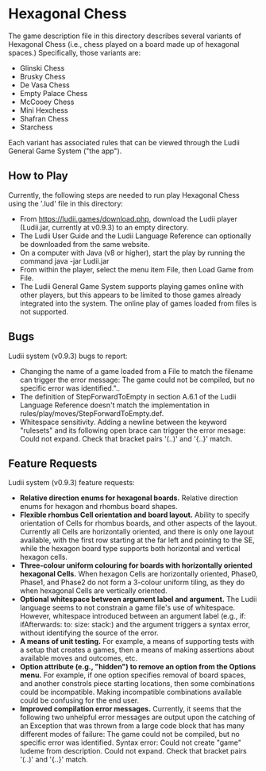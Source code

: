 # Hexagonal Chess

The game description file in this directory describes several variants of Hexagonal Chess (i.e., chess played on a board made up of hexagonal spaces.) Specifically, those variants are:
* Glinski Chess
* Brusky Chess
* De Vasa Chess
* Empty Palace Chess
* McCooey Chess
* Mini Hexchess
* Shafran Chess
* Starchess

Each variant has associated rules that can be viewed through the Ludii General Game System ("the app").

## How to Play
Currently, the following steps are needed to run play Hexagonal Chess using the '.lud' file in this directory:
* From https://ludii.games/download.php, download the Ludii player (Ludii.jar, currently at v0.9.3) to an empty directory.
* The Ludii User Guide and the Ludii Language Reference can optionally be downloaded from the same website.
* On a computer with Java (v8 or higher), start the play by running the command
      java -jar Ludii.jar
* From within the player, select the menu item File, then Load Game from File. 
* The Ludii General Game System supports playing games online with other players, but this appears
  to be limited to those games already integrated into the system. The online play of games loaded from files
  is not supported.

## Bugs
Ludii system (v0.9.3) bugs to report:
* Changing the name of a game loaded from a File to match the filename can trigger the error message:
      The game could not be compiled, but no specific error was identified."..
* The definition of StepForwardToEmpty in section A.6.1 of the Ludii Language Reference
  doesn't match the implementation in rules/play/moves/StepForwardToEmpty.def.
* Whitespace sensitivity. Adding a newline between the keyword "rulesets" and its
  following open brace can trigger the error mesage:
      Could not expand. Check that bracket pairs '(..)' and '{..}' match.

## Feature Requests
Ludii system (v0.9.3) feature requests:
* **Relative direction enums for hexagonal boards.**
  Relative direction enums for hexagon and rhombus board shapes.
* **Flexible rhombus Cell orientation and board layout.**
  Ability to specify orientation of Cells for rhombus boards, and other aspects of the layout.
  Currently all Cells are horizontally oriented, and there is only one layout available,
  with the first row starting at the far left and pointing to the SE,
  while the hexagon board type supports both horizontal and vertical hexagon cells.
* **Three-colour uniform colouring for boards with horizontally oriented hexagonal Cells.**
  When hexagon Cells are horizontally oriented, Phase0, Phase1, and Phase2 do not form a 3-colour uniform tiling,
  as they do when hexagonal Cells are vertically oriented.
* **Optional whitespace between argument label and argument.**  The Ludii language seems to not constrain a game
  file's use of whitespace. However, whitespace introduced between an argument label (e.g., if: ifAfterwards: to: size:
  stack:) and the argument triggers a syntax error, without identifying the source of the error.
* **A means of unit testing.** For example, a means of supporting tests with a setup that creates a games, then a means
  of making assertions about available moves and outcomes, etc.
* **Option attribute (e.g., "hidden") to remove an option from the Options menu.**
    For example, if one option specifies removal of board spaces, and another constrols piece
    starting locations, then some combinations could be incompatible. Making incompatible combinations
    available could be confusing for the end user.
* **Improved compilation error messages.**
    Currently, it seems that the following two unhelpful error messages are output upon the catching of an Exception
    that was thrown from a large code block that has many different modes of failure:
        The game could not be compiled, but no specific error was identified.
        Syntax error: Could not create "game" ludeme from description.
        Could not expand. Check that bracket pairs '(..)' and '{..}' match.
